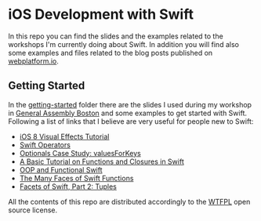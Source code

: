 iOS Development with Swift
=====
In this repo you can find the slides and the examples related to the workshops I'm currently doing about Swift. In addition you will find also some examples and files related to the blog posts published on [webplatform.io](http://www.webplatform.io).

## Getting Started
In the [getting-started](https://github.com/GiorgioNatili/swift/tree/master/getting-started) folder there are the slides I used during my workshop in [General Assembly Boston](https://generalassemb.ly/education/start-building-mobile-apps-an-intro-to-ios-programming-with-swift) and some examples to get started with Swift. 
Following a list of links that I believe are very useful for people new to Swift:
* [iOS 8 Visual Effects Tutorial](http://www.raywenderlich.com/84043/ios-8-visual-effects-tutorial)
* [Swift Operators](http://nshipster.com/swift-operators/)
* [Optionals Case Study: valuesForKeys](https://developer.apple.com/swift/blog/?id=12)
* [A Basic Tutorial on Functions and Closures in Swift](http://airspeedvelocity.net/2014/06/11/a-basic-tutorial-on-functions-and-closures-in-swift/)
* [OOP and Functional Swift](https://swiftcast.tv/articles/oop-functional-swift)
* [The Many Faces of Swift Functions](http://www.objc.io/issue-16/swift-functions.html)
* [Facets of Swift, Part 2: Tuples](https://medium.com/swift-programming/facets-of-swift-part-2-tuples-4bfe58d21abf)

All the contents of this repo are distributed accordingly to the [WTFPL](http://www.wtfpl.net/) open source license.
